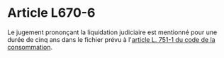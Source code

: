 # Article L670-6

<p>Le jugement prononçant la liquidation judiciaire est mentionné pour une durée de cinq ans dans le fichier prévu à l'<a href='/code-de-la-consommation/partie-legislative-nouvelle/livre-vii-traitement-des-situations-de-surendettement/titre-v-fichier-national-recensant-les-informations-sur-les-incidents-de-paiement-caracterises/chapitre-ier-objet-du-fichier/l751-1.md'>article L. 751-1 du code de la consommation</a>.</p>